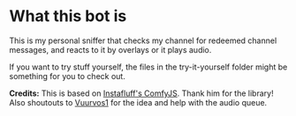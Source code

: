 # What this bot is

This is my personal sniffer that checks my channel for redeemed channel messages, and reacts to it by overlays or it plays audio.  

If you want to try stuff yourself, the files in the try-it-yourself folder might be something for you to check out.

**Credits:**
This is based on [Instafluff's ComfyJS](https://github.com/instafluff/ComfyJS). Thank him for the library!
Also shoutouts to [Vuurvos1](https://github.com/Vuurvos1/) for the idea and help with the audio queue.
